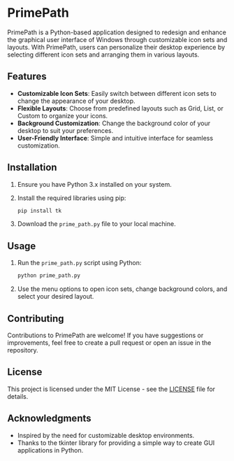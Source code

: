 # PrimePath

PrimePath is a Python-based application designed to redesign and enhance the graphical user interface of Windows through customizable icon sets and layouts. With PrimePath, users can personalize their desktop experience by selecting different icon sets and arranging them in various layouts.

## Features

- **Customizable Icon Sets**: Easily switch between different icon sets to change the appearance of your desktop.
- **Flexible Layouts**: Choose from predefined layouts such as Grid, List, or Custom to organize your icons.
- **Background Customization**: Change the background color of your desktop to suit your preferences.
- **User-Friendly Interface**: Simple and intuitive interface for seamless customization.

## Installation

1. Ensure you have Python 3.x installed on your system.
2. Install the required libraries using pip:

   ```bash
   pip install tk
   ```

3. Download the `prime_path.py` file to your local machine.

## Usage

1. Run the `prime_path.py` script using Python:

   ```bash
   python prime_path.py
   ```

2. Use the menu options to open icon sets, change background colors, and select your desired layout.

## Contributing

Contributions to PrimePath are welcome! If you have suggestions or improvements, feel free to create a pull request or open an issue in the repository.

## License

This project is licensed under the MIT License - see the [LICENSE](LICENSE) file for details.

## Acknowledgments

- Inspired by the need for customizable desktop environments.
- Thanks to the tkinter library for providing a simple way to create GUI applications in Python.
